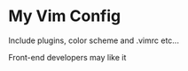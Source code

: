 # My Vim Config #

Include plugins, color scheme and .vimrc etc...

Front-end developers may like it
